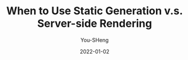 ---
title: "When to Use Static Generation v.s. Server-side Rendering"
author: "You-SHeng"
date: "2022-01-02"
content: 'We recommend using **Static Generation** (with and without data) whenever possible because your page can be built once and served by CDN, which makes it much faster than having a server render the page on every request.  You can use Static Generation for many types of pages, including:  - Marketing pages - Blog posts - E-commerce product listings - Help and documentation  You should ask yourself: "Can I pre-render this page **ahead** of a users request?" If the answer is yes, then you should choose Static Generation.  On the other hand, Static Generation is **not** a good idea if you cannot pre-render a page ahead of a users request. Maybe your page shows frequently updated data, and the page content changes on every request.  In that case, you can use **Server-Side Rendering**. It will be slower, but the pre-rendered page will always be up-to-date. Or you can skip pre-rendering and use client-side JavaScript to populate data.'
---